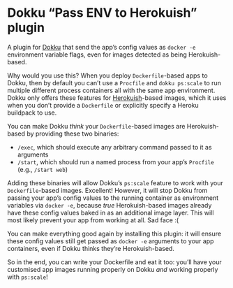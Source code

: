 # Dokku “Pass ENV to Herokuish” plugin

A plugin for [Dokku](https://github.com/progrium/dokku) that send the app’s config values as `docker -e` environment variable flags, even for images detected as being Herokuish-based.

Why would you use this? When you deploy `Dockerfile`-based apps to Dokku, then by default you can’t use a `Procfile` and `dokku ps:scale` to run multiple different process containers all with the same app environment. Dokku only offers these features for [Herokuish](https://github.com/gliderlabs/herokuish)-based images, which it uses when you don’t provide a `Dockerfile` or explicitly specify a Heroku buildpack to use.

You can make Dokku _think_ your `Dockerfile`-based images are Herokuish-based by providing these two binaries:

* `/exec`, which should execute any arbitrary command passed to it as arguments
* `/start`, which should run a named process from your app’s `Procfile` (e.g., `/start web`)

Adding these binaries will allow Dokku’s `ps:scale` feature to work with your `Dockerfile`-based images. Excellent! However, it will stop Dokku from passing your app’s config values to the running container as environment variables via `docker -e`, because _true_ Herokuish-based images already have these config values baked in as an additional image layer. This will most likely prevent your app from working at all. Sad face :(

You can make everything good again by installing this plugin: it will ensure these config values still get passed as `docker -e` arguments to your app containers, even if Dokku thinks they’re Herokuish-based.

So in the end, you can write your Dockerfile and eat it too: you’ll have your customised app images running properly on Dokku _and_ working properly with `ps:scale`!
